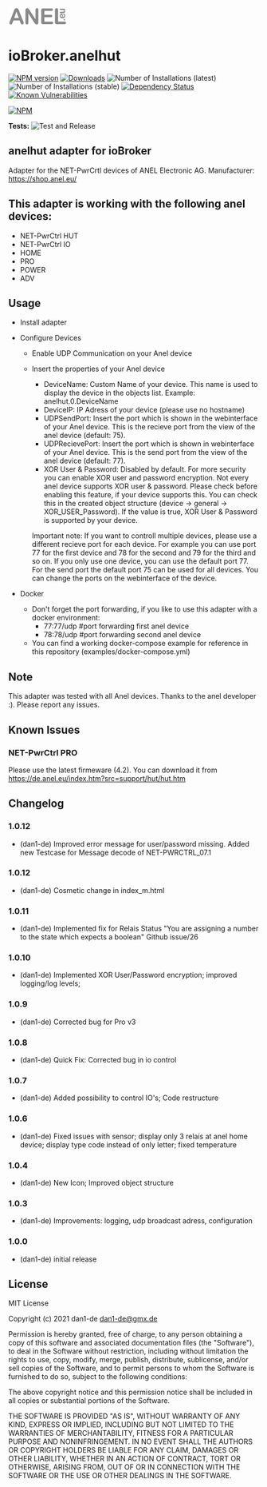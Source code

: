 ![Logo](admin/anelhut.png)

# ioBroker.anelhut

[![NPM version](http://img.shields.io/npm/v/iobroker.anelhut.svg)](https://www.npmjs.com/package/iobroker.anelhut)
[![Downloads](https://img.shields.io/npm/dm/iobroker.anelhut.svg)](https://www.npmjs.com/package/iobroker.anelhut)
![Number of Installations (latest)](http://iobroker.live/badges/anelhut-installed.svg)
![Number of Installations (stable)](http://iobroker.live/badges/anelhut-stable.svg)
[![Dependency Status](https://img.shields.io/david/dan1-de/iobroker.anelhut.svg)](https://david-dm.org/dan1-de/iobroker.anelhut)
[![Known Vulnerabilities](https://snyk.io/test/github/dan1-de/ioBroker.anelhut/badge.svg)](https://snyk.io/test/github/dan1-de/ioBroker.anelhut)

[![NPM](https://nodei.co/npm/iobroker.anelhut.png?downloads=true)](https://nodei.co/npm/iobroker.anelhut/)

**Tests:** ![Test and Release](https://github.com/dan1-de/ioBroker.anelhut/workflows/Test%20and%20Release/badge.svg)

## anelhut adapter for ioBroker

Adapter for the NET-PwrCrtl devices of ANEL Electronic AG.
Manufacturer: https://shop.anel.eu/

## This adapter is working with the following anel devices:

-   NET-PwrCtrl HUT
-   NET-PwrCtrl IO
-   HOME
-   PRO
-   POWER
-   ADV

## Usage

-   Install adapter

-   Configure Devices

    -   Enable UDP Communication on your Anel device
    -   Insert the properties of your Anel device

        -   DeviceName: Custom Name of your device. This name is used to display the device in the objects list. Example: anelhut.0.DeviceName
        -   DeviceIP: IP Adress of your device (please use no hostname)
        -   UDPSendPort: Insert the port which is shown in the webinterface of your Anel device. This is the recieve port from the view of the anel device (default: 75).
        -   UDPRecievePort: Insert the port which is shown in webinterface of your Anel device. This is the send port from the view of the anel device (default: 77).
        -   XOR User & Password: Disabled by default. For more security you can enable XOR user and password encryption. Not every anel device supports XOR user & password. Please check before enabling this feature, if your device supports this. You can check this in the created object structure (device -> general -> XOR_USER_Password). If the value is true, XOR User & Password is supported by your device.

        Important note: If you want to controll multiple devices, please use a different recieve port for each device.
        For example you can use port 77 for the first device and 78 for the second and 79 for the third and so on.
        If you only use one device, you can use the default port 77.
        For the send port the default port 75 can be used for all devices.
        You can change the ports on the webinterface of the device.

-   Docker
    -   Don't forget the port forwarding, if you like to use this adapter with a docker environment:
        -   77:77/udp #port forwarding first anel device
        -   78:78/udp #port forwarding second anel device
    -   You can find a working docker-compose example for reference in this repository (examples/docker-compose.yml)

## Note

This adapter was tested with all Anel devices. Thanks to the anel developer :).
Please report any issues.

## Known Issues

### NET-PwrCtrl PRO

Please use the latest firmeware (4.2). You can download it from https://de.anel.eu/index.htm?src=support/hut/hut.htm

## Changelog

### 1.0.12

-   (dan1-de) Improved error message for user/password missing. Added new Testcase for Message decode of NET-PWRCTRL_07.1

### 1.0.12

-   (dan1-de) Cosmetic change in index_m.html

### 1.0.11

-   (dan1-de) Implemented fix for Relais Status "You are assigning a number to the state which expects a boolean" Github issue/26

### 1.0.10

-   (dan1-de) Implemented XOR User/Password encryption; improved logging/log levels;

### 1.0.9

-   (dan1-de) Corrected bug for Pro v3

### 1.0.8

-   (dan1-de) Quick Fix: Corrected bug in io control

### 1.0.7

-   (dan1-de) Added possibility to control IO's; Code restructure

### 1.0.6

-   (dan1-de) Fixed issues with sensor; display only 3 relais at anel home device; display type code instead of only letter; fixed temperature

### 1.0.4

-   (dan1-de) New Icon; Improved object structure

### 1.0.3

-   (dan1-de) Improvements: logging, udp broadcast adress, configuration

### 1.0.0

-   (dan1-de) initial release

## License

MIT License

Copyright (c) 2021 dan1-de <dan1-de@gmx.de>

Permission is hereby granted, free of charge, to any person obtaining a copy
of this software and associated documentation files (the "Software"), to deal
in the Software without restriction, including without limitation the rights
to use, copy, modify, merge, publish, distribute, sublicense, and/or sell
copies of the Software, and to permit persons to whom the Software is
furnished to do so, subject to the following conditions:

The above copyright notice and this permission notice shall be included in all
copies or substantial portions of the Software.

THE SOFTWARE IS PROVIDED "AS IS", WITHOUT WARRANTY OF ANY KIND, EXPRESS OR
IMPLIED, INCLUDING BUT NOT LIMITED TO THE WARRANTIES OF MERCHANTABILITY,
FITNESS FOR A PARTICULAR PURPOSE AND NONINFRINGEMENT. IN NO EVENT SHALL THE
AUTHORS OR COPYRIGHT HOLDERS BE LIABLE FOR ANY CLAIM, DAMAGES OR OTHER
LIABILITY, WHETHER IN AN ACTION OF CONTRACT, TORT OR OTHERWISE, ARISING FROM,
OUT OF OR IN CONNECTION WITH THE SOFTWARE OR THE USE OR OTHER DEALINGS IN THE
SOFTWARE.
